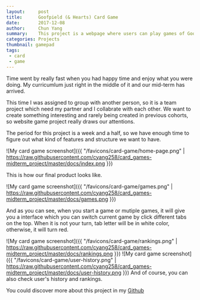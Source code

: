 ```yaml
---
layout:     post
title:      Goofpield (& Hearts) Card Game
date:       2017-12-08
author:     Chun Yang
summary:    This project is a webpage where users can play games of Goofspiel or Hearts against other users. 
categories: Projects
thumbnail: gamepad
tags:
 - card
 - game
---
```




Time went by really fast when you had happy time and enjoy what you were doing. My curricumlum just right in the middle of it and our mid-term has arrived.

This time I was assigned to group with another person, so it is a team project which need my partner and I collabrate with each other. We want to create something interesting and rarely being created in previous cohorts, so website game project really draws our attentions.

The period for this project is a week and a half, so we have enough time to figure out what kind of features and structure we want to have.

![My card game screenshot]({{ "/favicons/card-game/home-page.png" | https://raw.githubusercontent.com/cyang258/card_games-midterm_project/master/docs/index.png }})

This is how our final product looks like.

![My card game screenshot]({{ "/favicons/card-game/games.png" | https://raw.githubusercontent.com/cyang258/card_games-midterm_project/master/docs/games.png }})

And as you can see, when you start a game or mutiple games, it will give you a interface which you can switch current game by click different tabs on the top. When it is not your turn, tab letter will be in white color, otherwise, it will turn red.

![My card game screenshot]({{ "/favicons/card-game/rankings.png" | https://raw.githubusercontent.com/cyang258/card_games-midterm_project/master/docs/rankings.png }})
![My card game screenshot]({{ "/favicons/card-game/user-history.png" | https://raw.githubusercontent.com/cyang258/card_games-midterm_project/master/docs/user-history.png }})
And of course, you can also check user's history and rankings.

You could discover more about this project in my [Github][1]

[1]: https://github.com/cyang258/card_games-midterm_project
